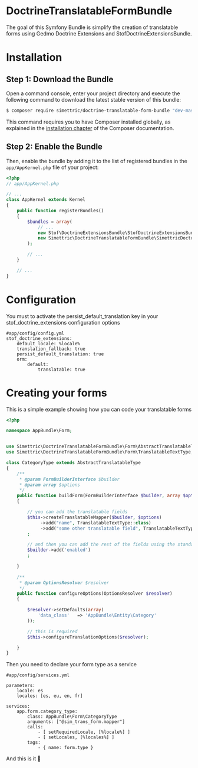 # DoctrineTranslatableFormBundle

The goal of this Symfony Bundle is simplify the creation of translatable forms using Gedmo Doctrine Extensions and StofDoctrineExtensionsBundle.


Installation
============

Step 1: Download the Bundle
---------------------------

Open a command console, enter your project directory and execute the
following command to download the latest stable version of this bundle:

```bash
$ composer require simettric/doctrine-translatable-form-bundle "dev-master"
```

This command requires you to have Composer installed globally, as explained
in the [installation chapter](https://getcomposer.org/doc/00-intro.md)
of the Composer documentation.

Step 2: Enable the Bundle
-------------------------

Then, enable the bundle by adding it to the list of registered bundles
in the `app/AppKernel.php` file of your project:

```php
<?php
// app/AppKernel.php

// ...
class AppKernel extends Kernel
{
    public function registerBundles()
    {
        $bundles = array(
            // ...
            new Stof\DoctrineExtensionsBundle\StofDoctrineExtensionsBundle(),
            new Simettric\DoctrineTranslatableFormBundle\SimettricDoctrineTranslatableFormBundle(),
        );

        // ...
    }

    // ...
}
```

Configuration
=============

You must to activate the persist_default_translation key in your stof_doctrine_extensions configuration options

    #app/config/config.yml
    stof_doctrine_extensions:
        default_locale: %locale%
        translation_fallback: true
        persist_default_translation: true
        orm:
            default:
                translatable: true
                
                
Creating your forms
===================

This is a simple example showing how you can code your translatable forms

```php
<?php

namespace AppBundle\Form;


use Simettric\DoctrineTranslatableFormBundle\Form\AbstractTranslatableType;
use Simettric\DoctrineTranslatableFormBundle\Form\TranslatableTextType;

class CategoryType extends AbstractTranslatableType
{
    /**
     * @param FormBuilderInterface $builder
     * @param array $options
     */
    public function buildForm(FormBuilderInterface $builder, array $options)
    {

        // you can add the translatable fields
        $this->createTranslatableMapper($builder, $options)
             ->add("name", TranslatableTextType::class)
             ->add("some other translatable field", TranslatableTextType::class)
        ;

        // and then you can add the rest of the fields using the standard way
        $builder->add('enabled')
        ;

    }
    
    /**
     * @param OptionsResolver $resolver
     */
    public function configureOptions(OptionsResolver $resolver)
    {

        $resolver->setDefaults(array(
            'data_class'   => 'AppBundle\Entity\Category'
        ));

        // this is required
        $this->configureTranslationOptions($resolver);

    }
}

```

Then you need to declare your form type as a service

    #app/config/services.yml
    
    parameters:
        locale: es
        locales: [es, eu, en, fr]
    
    services:
        app.form.category_type:
            class: AppBundle\Form\CategoryType
            arguments: ["@sim_trans_form.mapper"]
            calls:
                - [ setRequiredLocale, [%locale%] ]
                - [ setLocales, [%locales%] ]
            tags:
                - { name: form.type }
                

And this is it :beer:

